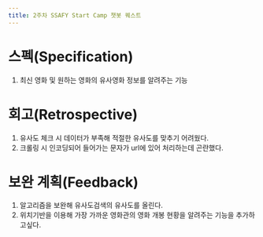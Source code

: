 ```yaml
---
title: 2주차 SSAFY Start Camp 챗봇 퀘스트
---
```


# 스펙(Specification)
1) 최신 영화 및 원하는 영화의 유사영화 정보를 알려주는 기능

# 회고(Retrospective)
1) 유사도 체크 시 데이터가 부족해 적절한 유사도를 맞추기 어려웠다.
2) 크롤링 시 인코딩되어 들어가는 문자가 url에 있어 처리하는데 곤란했다.

# 보완 계획(Feedback)
1) 알고리즘을 보완해 유사도검색의 유사도를 올린다.
2) 위치기반을 이용해 가장 가까운 영화관의 영화 개봉 현황을 알려주는 기능을 추가하고싶다.

